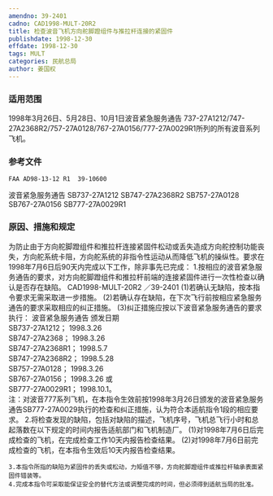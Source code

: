 ```yaml
---
amendno: 39-2401
cadno: CAD1998-MULT-20R2
title: 检查波音飞机方向舵脚蹬组件与推拉杆连接的紧固件
publishdate: 1998-12-30
effdate: 1998-12-30
tags: MULT
categories: 民航总局
author: 姜国权
---
```


### 适用范围 
1998年3月26日、5月28日、10月1日波音紧急服务通告 737-27A1212/747-27A2368R2/757-27A0128/767-27A0156/777-27A0029R1所列的所有波音系列飞机。

<!--more-->
### 参考文件
    FAA AD98-13-12 R1  39-10600 
波音紧急服务通告 SB737-27A1212 SB747-27A2368R2 SB757-27A0128 SB767-27A0156 SB777-27A0029R1 

### 原因、措施和规定 
为防止由于方向舵脚蹬组件和推拉杆连接紧固件松动或丢失造成方向舵控制功能丧失，方向舵系统卡阻，方向舵系统的非指令性运动从而降低飞机的操纵性。要求在1998年7月6日后90天内完成以下工作，除非事先已完成： 
    1.按相应的波音紧急服务通告的要求，对方向舵脚蹬组件和推拉杆前端的连接紧固件进行一次性检查以确认是否存在缺陷。 
       CAD1998-MULT-20R2   ／39-2401 
(1)若确认无缺陷，按本指令要求无需采取进一步措施。 
     (2)若确认存在缺陷，在下次飞行前按相应紧急服务通告的要求采取相应的纠正措施。 
(3)纠正措施应按以下波音紧急服务通告的要求执行： 
波音紧急服务通告  颁发日期  
SB737-27A1212；  1998.3.26  
SB747-27A2368；  1998.3.26  
          SB747-27A2368R1；   1998.5.7  
          SB747-27A2368R2；   1998.5.28  
SB757-27A0128；  1998.3.26  
SB767-27A0156；  1998.3.26 或  
          SB777-27A0029R1；   1998.10.1。  
      注：对波音777系列飞机，在本指令生效前按1998年3月26日颁发的波音紧急服务通告SB777-27A0029执行的检查和纠正措施，认为符合本适航指令1段的相应要求。 
    2.将检查发现的缺陷，包括对缺陷的描述，飞机序号，飞机总飞行小时和总起落数在以下规定的时间内报告适航部门和飞机制造厂。 
     (1)对1998年7月6日后完成检查的飞机，在完成检查工作10天内报告检查结果。 
     (2)对1998年7月6日前完成检查的飞机，在本指令生效后10天内报告检查结果。 

    3.本指令所指的缺陷为紧固件的丢失或松动，力矩值不够，方向舵脚蹬组件或推拉杆轴承表面紧固件错装等。 
    4.完成本指令可采取能保证安全的替代方法或调整完成的时间，但必须得到适航当局的批准。


